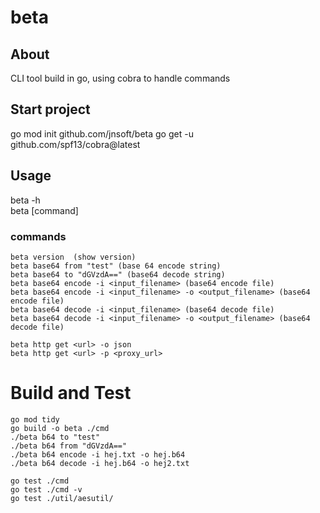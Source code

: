 # beta

## About
CLI tool build in go, using cobra to handle commands

## Start project
go mod init github.com/jnsoft/beta
go get -u github.com/spf13/cobra@latest


## Usage
beta -h  
beta [command]
### commands
```(bash)
beta version  (show version)  
beta base64 from "test" (base 64 encode string)  
beta base64 to "dGVzdA==" (base64 decode string)  
beta base64 encode -i <input_filename> (base64 encode file)  
beta base64 encode -i <input_filename> -o <output_filename> (base64 encode file)  
beta base64 decode -i <input_filename> (base64 decode file)  
beta base64 decode -i <input_filename> -o <output_filename> (base64 decode file) 

beta http get <url> -o json
beta http get <url> -p <proxy_url>
``` 

# Build and Test
```
go mod tidy
go build -o beta ./cmd
./beta b64 to "test"
./beta b64 from "dGVzdA=="
./beta b64 encode -i hej.txt -o hej.b64
./beta b64 decode -i hej.b64 -o hej2.txt

go test ./cmd
go test ./cmd -v
go test ./util/aesutil/

```